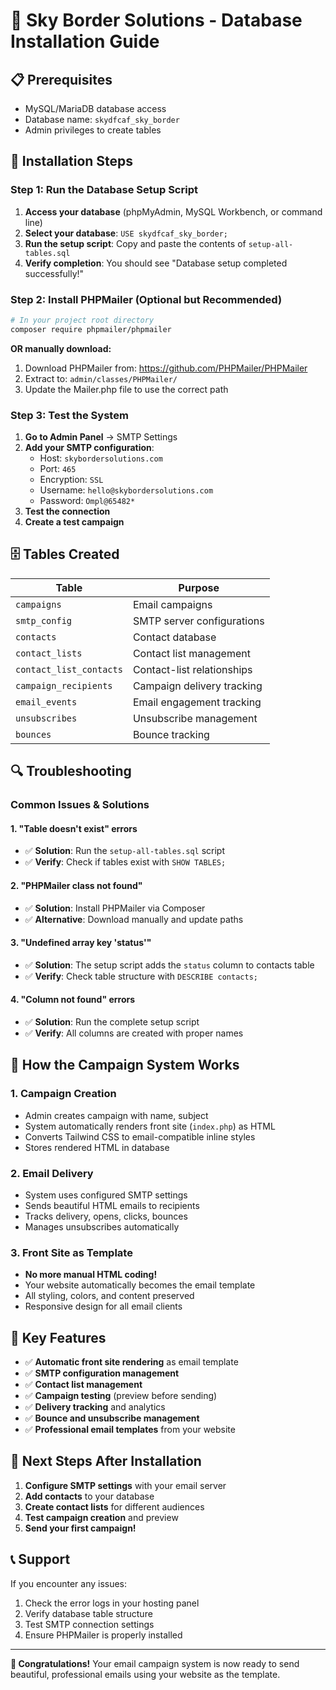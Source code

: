 # 🚀 Sky Border Solutions - Database Installation Guide

## 📋 **Prerequisites**
- MySQL/MariaDB database access
- Database name: `skydfcaf_sky_border`
- Admin privileges to create tables

## 🔧 **Installation Steps**

### **Step 1: Run the Database Setup Script**
1. **Access your database** (phpMyAdmin, MySQL Workbench, or command line)
2. **Select your database**: `USE skydfcaf_sky_border;`
3. **Run the setup script**: Copy and paste the contents of `setup-all-tables.sql`
4. **Verify completion**: You should see "Database setup completed successfully!"

### **Step 2: Install PHPMailer (Optional but Recommended)**
```bash
# In your project root directory
composer require phpmailer/phpmailer
```

**OR manually download:**
1. Download PHPMailer from: https://github.com/PHPMailer/PHPMailer
2. Extract to: `admin/classes/PHPMailer/`
3. Update the Mailer.php file to use the correct path

### **Step 3: Test the System**
1. **Go to Admin Panel** → SMTP Settings
2. **Add your SMTP configuration**:
   - Host: `skybordersolutions.com`
   - Port: `465`
   - Encryption: `SSL`
   - Username: `hello@skybordersolutions.com`
   - Password: `Ompl@65482*`
3. **Test the connection**
4. **Create a test campaign**

## 🗄️ **Tables Created**

| Table | Purpose |
|-------|---------|
| `campaigns` | Email campaigns |
| `smtp_config` | SMTP server configurations |
| `contacts` | Contact database |
| `contact_lists` | Contact list management |
| `contact_list_contacts` | Contact-list relationships |
| `campaign_recipients` | Campaign delivery tracking |
| `email_events` | Email engagement tracking |
| `unsubscribes` | Unsubscribe management |
| `bounces` | Bounce tracking |

## 🔍 **Troubleshooting**

### **Common Issues & Solutions**

#### **1. "Table doesn't exist" errors**
- ✅ **Solution**: Run the `setup-all-tables.sql` script
- ✅ **Verify**: Check if tables exist with `SHOW TABLES;`

#### **2. "PHPMailer class not found"**
- ✅ **Solution**: Install PHPMailer via Composer
- ✅ **Alternative**: Download manually and update paths

#### **3. "Undefined array key 'status'"**
- ✅ **Solution**: The setup script adds the `status` column to contacts table
- ✅ **Verify**: Check table structure with `DESCRIBE contacts;`

#### **4. "Column not found" errors**
- ✅ **Solution**: Run the complete setup script
- ✅ **Verify**: All columns are created with proper names

## 📧 **How the Campaign System Works**

### **1. Campaign Creation**
- Admin creates campaign with name, subject
- System automatically renders front site (`index.php`) as HTML
- Converts Tailwind CSS to email-compatible inline styles
- Stores rendered HTML in database

### **2. Email Delivery**
- System uses configured SMTP settings
- Sends beautiful HTML emails to recipients
- Tracks delivery, opens, clicks, bounces
- Manages unsubscribes automatically

### **3. Front Site as Template**
- **No more manual HTML coding!**
- Your website automatically becomes the email template
- All styling, colors, and content preserved
- Responsive design for all email clients

## 🎯 **Key Features**

- ✅ **Automatic front site rendering** as email template
- ✅ **SMTP configuration management**
- ✅ **Contact list management**
- ✅ **Campaign testing** (preview before sending)
- ✅ **Delivery tracking** and analytics
- ✅ **Bounce and unsubscribe management**
- ✅ **Professional email templates** from your website

## 🚀 **Next Steps After Installation**

1. **Configure SMTP settings** with your email server
2. **Add contacts** to your database
3. **Create contact lists** for different audiences
4. **Test campaign creation** and preview
5. **Send your first campaign!**

## 📞 **Support**

If you encounter any issues:
1. Check the error logs in your hosting panel
2. Verify database table structure
3. Test SMTP connection settings
4. Ensure PHPMailer is properly installed

---

**🎉 Congratulations!** Your email campaign system is now ready to send beautiful, professional emails using your website as the template.
